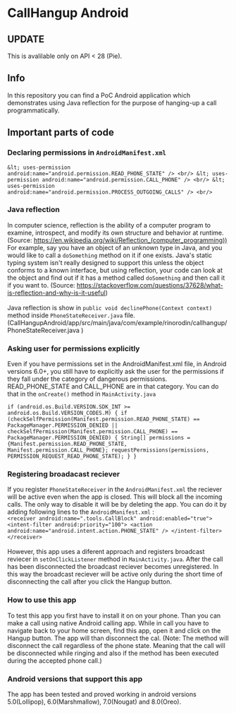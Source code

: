 # CallHangup Android
## UPDATE
This is avalilable only on API < 28 (Pie).

## Info
In this repository you can find a PoC Android application which demonstrates using Java reflection for the purpose of hanging-up a call programmatically. 
## Important parts of code
### Declaring permissions in `AndroidManifest.xml`

`&lt; uses-permission android:name="android.permission.READ_PHONE_STATE" /> <br/>
&lt; uses-permission android:name="android.permission.CALL_PHONE" /> <br/>
&lt; uses-permission android:name="android.permission.PROCESS_OUTGOING_CALLS" /> <br/>`

### Java reflection 
In computer science, reflection is the ability of a computer program to examine, introspect, and modify its own structure and behavior at runtime. (Source: https://en.wikipedia.org/wiki/Reflection_(computer_programming)) <br/> 
For example, say you have an object of an unknown type in Java, and you would like to call a `doSomething` method on it if one exists. Java's static typing system isn't really designed to support this unless the object conforms to a known interface, but using reflection, your code can look at the object and find out if it has a method called `doSomething` and then call it if you want to. (Source: https://stackoverflow.com/questions/37628/what-is-reflection-and-why-is-it-useful) <br/><br/>
Java reflection is show in `public void declinePhone(Context context)` method inside `PhoneStateReceiver.java` file. (CallHangupAndroid/app/src/main/java/com/example/rinorodin/callhangup/PhoneStateReceiver.java
)

### Asking user for permissions explicitly
 Even if you have permissions set in the AndroidManifest.xml file, in Android versions 6.0+,
 you still have to explicitly ask the user for the permissions if they fall under the category of dangerous permissions. READ_PHONE_STATE and CALL_PHONE are in that category. You can do that in the `onCreate()` method in `MainActivity.java`

`if (android.os.Build.VERSION.SDK_INT >= android.os.Build.VERSION_CODES.M) {
            if (checkSelfPermission(Manifest.permission.READ_PHONE_STATE) == PackageManager.PERMISSION_DENIED || checkSelfPermission(Manifest.permission.CALL_PHONE) == PackageManager.PERMISSION_DENIED) {
                String[] permissions = {Manifest.permission.READ_PHONE_STATE, Manifest.permission.CALL_PHONE};
                requestPermissions(permissions, PERMISSION_REQUEST_READ_PHONE_STATE);
            }
}`

### Registering broadacast reciever
If you register `PhoneStateReceiver` in the `AndroidManifest.xml` the reciever will be active even when the app is closed. This will block all the incoming calls. The only way to disable it will be by deleting the app. You can do it by adding following lines to the `AndroidManifest.xml` : <br/> 
`<receiver
            android:name=".tools.CallBlock"
            android:enabled="true">
            <intent-filter android:priority="100">
                <action android:name="android.intent.action.PHONE_STATE" />
            </intent-filter>
</receiver>` <br/>  <br/> 
However, this app uses a diferent approach and registers broadcast reviecer in `setOnClickListener` method in `MainActivity.java`. After the call has been disconnected the broadcast reciever becomes unregistered. In this way the broadcast reciever will be active only during the short time of disconnecting the call after you click the Hangup button. <br/> 
### How to use this app
To test this app you first have to install it on on your phone. Than you can make a call using native Android calling app. While in call you have to navigate back to your home screen, find this app, open it and click on the Hangup button. The app will than disconnect the cal. (Note: The method will disconnect the call regardless of the phone state. Meaning that the call will be disconnected while ringing and also if the method has been executed during the accepted phone call.)

### Android versions that support this app
The app has been tested and proved working in android versions 5.0(Lollipop), 6.0(Marshmallow), 7.0(Nougat) and  	8.0(Oreo).
